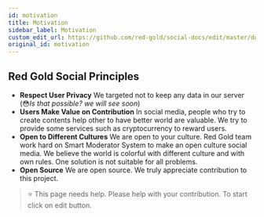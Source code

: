 ```yaml
---
id: motivation
title: Motivation
sidebar_label: Motivation
custom_edit_url: https://github.com/red-gold/social-docs/edit/master/docs/reference/actions.md
original_id: motivation
---
```



## Red Gold Social Principles
* **Respect User Privacy** We targeted not to keep any data in our server (😳_Is that possible? we will see soon_)
* **Users Make Value on Contribution** In social media, people who try to create contents help other to have better world are valuable. We try                                          to provide some services such as cryptocurrency to reward users.
* **Open to Different Cultures** We are open to your culture. Red Gold team work hard on Smart Moderator System to make an open culture social media. We believe the world is colorful with different culture and with own rules. One solution is not suitable for all problems.
* **Open Source** We are open source. We truly appreciate contribution to this project.

> ⭐️ This page needs help. Please help with your contribution. To start click on edit button.
